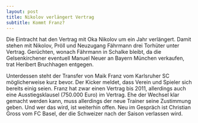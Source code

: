 ```yaml
---
layout: post
title: Nikolov verlängert Vertrag
subtitle: Kommt Franz?
---
```


Die Eintracht hat den Vertrag mit Oka Nikolov um ein Jahr verlängert. Damit stehen mit Nikolov, Pröll und Neuzugang Fährmann drei Torhüter unter Vertrag. Gerüchten, wonach Fährmann in Schalke bleibt, da die Gelsenkirchener eventuell Manuel Neuer an Bayern München verkaufen, trat Heribert Bruchhagen entgegen.

Unterdessen steht der Transfer von Maik Franz vom Karlsruher SC möglicherweise kurz bevor. Der Kicker meldet, dass Verein und Spieler sich bereits einig seien. Franz hat zwar einen Vertrag bis 2011, allerdings auch eine Ausstiegsklausel (750.000 Euro) im Vertrag. Ehe der Wechsel klar gemacht werden kann, muss allerdings der neue Trainer seine Zustimmung geben. Und wer das wird, ist weiterhin offen. Neu im Gespräch ist Christian Gross vom FC Basel, der die Schweizer nach der Saison verlassen wird.
